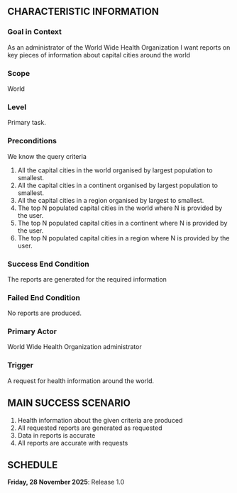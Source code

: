 ## CHARACTERISTIC INFORMATION

### Goal in Context

As an administrator of the World Wide Health Organization I want reports on key pieces of information about capital cities around the world

### Scope

World

### Level

Primary task.

### Preconditions

We know the query criteria
1.	All the capital cities in the world organised by largest population to smallest.
2.	All the capital cities in a continent organised by largest population to smallest.
3.	All the capital cities in a region organised by largest to smallest.
4.	The top N populated capital cities in the world where N is provided by the user.
5.	The top N populated capital cities in a continent where N is provided by the user.
6.	The top N populated capital cities in a region where N is provided by the user.

### Success End Condition

The reports are generated for the required information

### Failed End Condition

No reports are produced.

### Primary Actor

World Wide Health Organization administrator 

### Trigger

A request for health information around the world.

## MAIN SUCCESS SCENARIO

1. Health information about the given criteria are produced
2. All requested reports are generated as requested
3. Data in reports is accurate
4. All reports are accurate with requests


## SCHEDULE

**Friday, 28 November 2025**: Release 1.0
